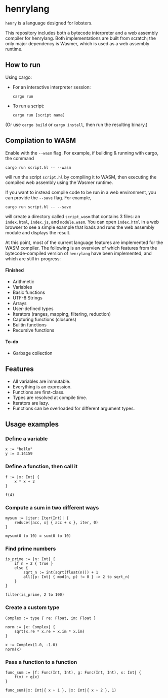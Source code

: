 # henrylang

`henry` is a language designed for lobsters.

This repository includes both a bytecode interpreter and a web assembly compiler for henrylang. Both implementations are built from scratch; the only major dependency is Wasmer, which is used as a web assembly runtime.

## How to run

Using cargo:

* For an interactive interpreter session:

    ```
    cargo run
    ```

* To run a script:

    ```
    cargo run [script name]
    ```

(Or use `cargo build` or `cargo install`, then run the resulting binary.)

## Compilation to WASM

Enable with the `--wasm` flag. For example, if building & running with cargo, the command
```
cargo run script.hl -- --wasm
```
will run the script `script.hl` by compiling it to WASM, then executing the compiled web assembly using the Wasmer runtime.

If you want to instead compile code to be run in a web environment, you can provide the `--save` flag. For example,
```
cargo run script.hl -- --save
```
will create a directory called `script_wasm` that contains 3 files: an `index.html`, `index.js`, and `module.wasm`. You can open `index.html` in a web browser to see a simple example that loads and runs the web assembly module and displays the result.

At this point, most of the current language features are implemented for the WASM compiler. The following is an overview of which features from the bytecode-compiled version of `henrylang` have been implemented, and which are still in-progress:

#### Finished

- Arithmetic
- Variables
- Basic functions
- UTF-8 Strings
- Arrays
- User-defined types
- Iterators (ranges, mapping, filtering, reduction)
- Capturing functions (closures)
- Builtin functions
- Recursive functions

#### To-do

- Garbage collection

## Features

- All variables are immutable.
- Everything is an expression.
- Functions are first-class.
- Types are resolved at compile time.
- Iterators are lazy.
- Functions can be overloaded for different argument types.

## Usage examples

### Define a variable
```
x := "hello"
y := 3.14159
```

### Define a function, then call it
```
f := |x: Int| {
    x * x + 2
}

f(4)
```

### Compute a sum in two different ways
```
mysum := |iter: Iter(Int)| {
    reduce(|acc, x| { acc + x }, iter, 0)
}

mysum(0 to 10) = sum(0 to 10)
```

### Find prime numbers
```
is_prime := |n: Int| {
    if n = 2 { true }
    else {
        sqrt_n := int(sqrt(float(n))) + 1
        all(|p: Int| { mod(n, p) != 0 } -> 2 to sqrt_n)
    }
}

filter(is_prime, 2 to 100)
```

### Create a custom type
```
Complex := type { re: Float, im: Float }

norm := |x: Complex| {
    sqrt(x.re * x.re + x.im * x.im)
}

x := Complex(1.0, -1.0)
norm(x)
```

### Pass a function to a function
```
func_sum := |f: Func(Int, Int), g: Func(Int, Int), x: Int| {
    f(x) + g(x)
}

func_sum(|x: Int|{ x + 1 }, |x: Int|{ x + 2 }, 1)
```
